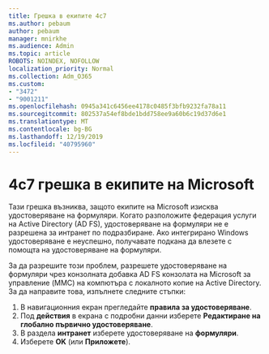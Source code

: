 ```yaml
---
title: Грешка в екипите 4c7
ms.author: pebaum
author: pebaum
manager: mnirkhe
ms.audience: Admin
ms.topic: article
ROBOTS: NOINDEX, NOFOLLOW
localization_priority: Normal
ms.collection: Adm_O365
ms.custom:
- "3472"
- "9001211"
ms.openlocfilehash: 0945a341c6456ee4178c0485f3bfb9232fa78a11
ms.sourcegitcommit: 802537a54ef8bde1bdd758ee9a60b6c19d37d6e1
ms.translationtype: MT
ms.contentlocale: bg-BG
ms.lasthandoff: 12/19/2019
ms.locfileid: "40795960"
---
```

# <a name="4c7-error-in-microsoft-teams"></a>4c7 грешка в екипите на Microsoft

Тази грешка възниква, защото екипите на Microsoft изисква удостоверяване на формуляри. Когато разположите федерация услуги на Active Directory (AD FS), удостоверяване на формуляри не е разрешена за интранет по подразбиране. Ако интегрирано Windows удостоверяване е неуспешно, получавате подкана да влезете с помощта на удостоверяване на формуляри.

За да разрешите този проблем, разрешете удостоверяване на формуляри чрез конзолната добавка AD FS конзолата на Microsoft за управление (MMC) на компютъра с локалното копие на Active Directory. За да направите това, изпълнете следните стъпки: 

1. В навигационния екран прегледайте **правила за удостоверяване**.
2. Под **действия** в екрана с подробни данни изберете **Редактиране на глобално първично удостоверяване**.
3. В раздела **интранет** изберете удостоверяване на **формуляри**.
4. Изберете **OK** (или **Приложете**).